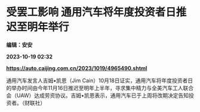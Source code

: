 # 受罢工影响 通用汽车将年度投资者日推迟至明年举行
**编辑：安安**

**2023-10-19 02:32**

**https://auto.caijing.com.cn/2023/1019/4965490.shtml**

通用汽车发言人吉姆•凯恩（Jim Cain）10月18日证实，通用汽车将年度投资者日的举办时间由今年11月16日推迟至明年上半年，寻求集中精力与全美汽车工人联合会（UAW）达成劳资协议。吉姆•凯恩表示，通用汽车已于上周将改期决定告知投资者。（财联社）